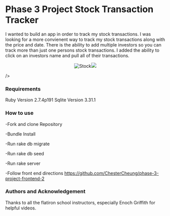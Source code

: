 # Phase 3 Project Stock Transaction Tracker

I wanted to build an app in order to track my stock transactions. I was looking for a more convienent way to track my stock transactions along with the price and date. There is the ability to add multiple investors so you can track more than just one persons stock transactions. I added the ability to click on an investors name and pull all of their transactions.

<p align="center">
<img <a href="/gif/stock-gjagkP" title="Stock"><img src="https://i.makeagif.com/media/8-05-2022/gjagkP.gif"></a><div style="font-size:11px;"></div> />
</p>

### Requirements

Ruby Version 2.7.4p191
Sqlite Version 3.31.1

### How to use

-Fork and clone Repository

-Bundle Install

-Run rake db migrate

-Run rake db seed

-Run rake server

-Follow front end directions https://github.com/ChesterCheung/phase-3-project-frontend-2

### Authors and Acknowledgement

Thanks to all the flatiron school instructors, especially Enoch Griffith for helpful videos.
